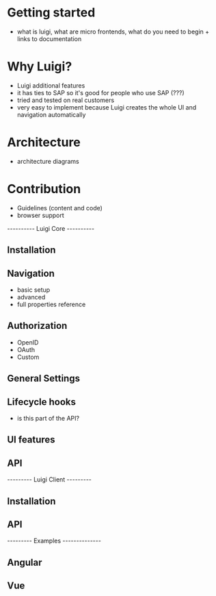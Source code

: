 # Getting started
- what is luigi, what are micro frontends, what do you need to begin + links to documentation 

# Why Luigi? 
- Luigi additional features
- it has ties to SAP so it's good for people who use SAP (???) 
- tried and tested on real customers
- very easy to implement because Luigi creates the whole UI and navigation automatically

# Architecture
- architecture diagrams 

# Contribution  
- Guidelines (content and code) 
- browser support

---------- Luigi Core ----------

## Installation

## Navigation
- basic setup
- advanced 
- full properties reference

## Authorization
- OpenID
- OAuth
- Custom

## General Settings

## Lifecycle hooks 

- is this part of the API? 

## UI features

## API 

--------- Luigi Client ---------

## Installation

## API 

--------- Examples --------------

## Angular

## Vue 
